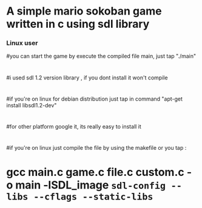 # A simple mario sokoban game written in c using sdl library
### Linux user 
#you can start the game by execute the  compiled file main, just tap "./main"
#
#i used sdl 1.2 version library , if you dont install it won't compile
#
#if you're on linux for debian distribution  just tap in command "apt-get install libsdl1.2-dev"
#
#for other platform google it, its really easy to install it
#
#if you're on linux just  compile the file by using the makefile or you tap :
# gcc main.c game.c file.c custom.c  -o main -lSDL_image   `sdl-config --libs --cflags --static-libs  `
